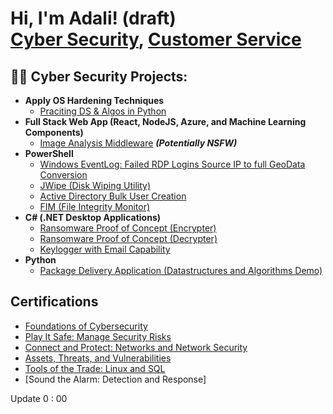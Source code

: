<h1>Hi, I'm Adali! (draft) <br/><a href="https://github.com/cyberadali">Cyber Security</a>, 
  <a href="https://linkedin.com/in/adali-tapia-b3311486">Customer Service </a>

<h2>👨‍💻 Cyber Security Projects:</h2>

- <b>Apply OS Hardening Techniques</b>
  - [Praciting DS & Algos in Python](https://github.com/joshmadakor1/Algorithms-Practice)
- <b>Full Stack Web App (React, NodeJS, Azure, and Machine Learning Components)</b>
  - [Image Analysis Middleware](https://github.com/joshmadakor1/4chan-Image-Analysis-Middleware-C964) <b><i>(Potentially NSFW)</b></i>
- <b>PowerShell</b>
  - [Windows EventLog: Failed RDP Logins Source IP to full GeoData Conversion](https://github.com/joshmadakor1/Sentinel-Lab)
  - [JWipe (Disk Wiping Utility)](https://github.com/joshmadakor1/Jwipe.PowerShell)
  - [Active Directory Bulk User Creation](https://github.com/joshmadakor1/AD_PS)
  - [FIM (File Integrity Monitor)](https://github.com/joshmadakor1/PowerShell-Integrity-FIM)
- <b>C# (.NET Desktop Applications)</b>
  - [Ransomware Proof of Concept (Encrypter)](https://github.com/joshmadakor1/EncrypterPOC)
  - [Ransomware Proof of Concept (Decrypter)](https://github.com/joshmadakor1/DecrypterPOC)
  - [Keylogger with Email Capability](https://github.com/joshmadakor1/Key-Logger-With-Email)
- <b>Python</b>
  - [Package Delivery Application (Datastructures and Algorithms Demo)](https://github.com/joshmadakor1/Package-Delivery-Pathfinding-Algorithm)
    
<h2> Certifications </h2>  

- [Foundations of Cybersecurity](https://coursera.org/share/15fbec5b36e27156d437f2ba80036e27)
- [Play It Safe: Manage Security Risks](https://coursera.org/share/570c5511f6f35ff97ad54d2281f425f2)
- [Connect and Protect: Networks and Network Security](https://coursera.org/share/30805f67e1c29b414b2a74d91e5604f8)
- [Assets, Threats, and Vulnerabilities](https://coursera.org/share/c254c2093bf561ee52ffb253887fd07d)
- [Tools of the Trade: Linux and SQL](https://coursera.org/share/14c78e9c45c345f5f0b001a50c0905c9)
- [Sound the Alarm: Detection and Response]


<!--
**joshmadakor1/joshmadakor1** is a ✨ _special_ ✨ repository because its `README.md` (this file) appears on your GitHub profile.

Here are some ideas to get you started:

- 🔭 I’m currently working on ...
- 🌱 I’m currently learning ...
- 👯 I’m looking to collaborate on ...
- 🤔 I’m looking for help with ...
- 💬 Ask me about ...
- 📫 How to reach me: ...
- 😄 Pronouns: ...
- ⚡ Fun fact: ...
-->

Update
0
:
00

